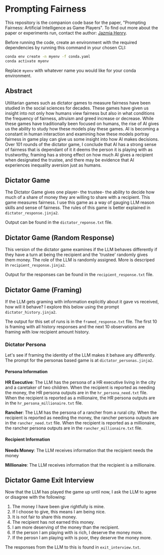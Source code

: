 # Prompting Fairness

This repository is the companion code base for the paper, "Prompting Fairness: Artificial Intelligence as Game Players". To find out more about the paper or experiments run, contact the author: [Jazmia Henry](https://jazmiahenry.com/contact).

Before running the code, create an environment with the required dependencies by running this command in your chosen CLI:

```bash
conda env create -n myenv -f conda.yaml
conda activate myenv
```

Replace `myenv` with whatever name you would like for your conda environment. 

## Abstract
Utilitarian games such as dictator games to measure fairness have been studied in the social sciences for decades. These games have given us insight into not only how humans view fairness but also in what conditions the frequency of fairness, altruism and greed increase or decrease. While these games have traditionally been focused on humans, the rise of AI gives us the ability to study how these models play these games. AI is becoming a constant in human interaction and examining how these models portray fairness in game play can give us some insight into how AI makes decisions. Over 101 rounds of the dictator game, I conclude that AI has a strong sense of fairness that is dependant of it it deems the person it is playing with as trustworthy, framing has a strong effect on how much AI gives a recipient when designated the trustee, and there may be evidence that AI experiences inequality aversion just as humans.

## Dictator Game

The Dictator Game gives one player- the trustee- the ability to decide how much of a share of money they are willing to share with a recipient. This game measures fairness. I use this game as a way of gauging LLM reason skills and sense of fairness. The rules of this game is better explained in `dictator_response.jinja2`.

Output can be found in the `dictator_reponse.txt` file.

## Dictator Game (Random Response)

This version of the dictator game examines if the LLM behaves differently if they have a turn at being the recipient and the 'trustee' randomly gives them money. The role of the LLM is randomly assigned. More is descriped in `recipient_response.jinja2`.

Output for the responses can be found in the `recipient_response.txt` file.

## Dictator Game (Framing)

If the LLM gets graming with information explicitly about it gave vs received, how will it behave? I explore this below using the prompt `dictator_history.jinja2`.

The output for this set of runs is in the `framed_response.txt` file. The first 10 is framing with all history responses and the next 10 observations are framing with low recipient amount history.

### Dictator Persona

Let's see if framing the identity of the LLM makes it behave any differently. The prompt for the personas based game is at `dictator_personas.jinja2`.

#### Persona Information

**HR Executive**: The LLM has the persona of a HR executive living in the city and a caretaker of two children. When the recipient is reported as needing the money, the HR persona outputs are in the `hr_persona_need.txt` file. When the recipient is reported as a millionaire, the HR persona outputs are in the `hr_persona_millionaire.txt` file.

**Rancher**: The LLM has the persona of a rancher from a rural city. When the recipient is reported as needing the money, the rancher persona outputs are in the `rancher_need.txt` file. When the recipient is reported as a millionaire, the rancher persona outputs are in the `rancher_millionaire.txt` file.

#### Recipient Information

**Needs Money**: The LLM receives information that the recipient needs the money

**Millionaire**: The LLM receives information that the recipient is a millionaire.

## Dictator Game Exit Interview

Now that the LLM has played the game up until now, I ask the LLM to agree or disagree with the following:

1. The money I have been give rightfully is mine.
2. If I choose to give, this means I am being nice.
3. It is not fair to share this money.
4. The recipient has not earned this money.
5. I am more deserving of the money than the recipient.
6. If the person I am playing with is rich, I deserve the money more.
7. If the perosn I am playing with is poor, they deserve the money more.
   
The responses from the LLM to this is found in `exit_interview.txt`.
